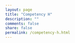 ```yaml
---
layout: page
title: "Competency H"
description: ""
comments: false
share: false
permalink: /competency-h.html
---  
```

